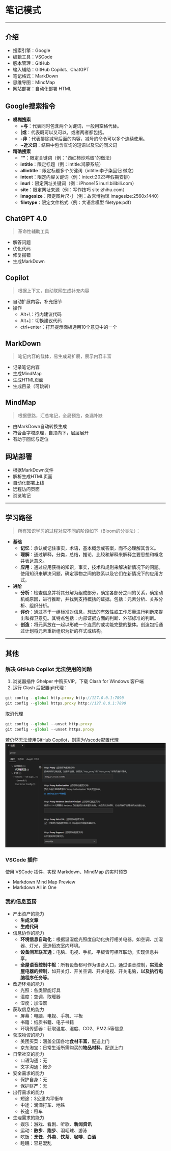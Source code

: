 # 笔记模式

---

## 介绍

- 搜索引擎：Google
- 编辑工具：VSCode
- 版本管理：GitHub
- 输入辅助：GitHub Copilot、ChatGPT
- 笔记格式：MarkDown
- 思维导图：MindMap
- 网站部署：自动化部署 HTML

## Google搜索指令

- **模糊搜索**
  - **+与**：代表同时包含两个关键词，一般用空格代替。
  - **|或**：代表既可以又可以，或者两者都包括。
  - **-非**：代表排除减号后面的内容，减号的命令可以多个连续使用。
  - **~近义词**：结果中包含查询的短语以及它的同义词
- **精确搜索**
  - **""**：限定关键词（例："西红柿炒鸡蛋"的做法）
  - **intitle**：限定标题（例：intitle:鸿蒙系统）
  - **allintitle**：限定标题多个关键词（intitle:李子柒回归 微念）
  - **intext**：限定内容关键词（例：intext:2023年假期安排）
  - **inurl**：限定网址关键词（例：iPhone15 inurl:bilibili.com）
  - **site**：限定网址来源（例：写作技巧 site:zhihu.com）
  - **imagesize**：限定图片尺寸（例：故宫博物馆 imagesize:2560x1440）
  - **filetype**：限定文件格式（例：大语言模型 filetype:pdf）

## ChatGPT 4.0

> 革命性辅助工具

- 解答问题
- 优化代码
- 修复报错
- 生成MarkDown

## Copilot

> 根据上下文，自动联网生成补充内容

- 自动扩展内容，补充细节
- 操作
  - Alt+\：行内建议代码
  - Alt+]：切换建议代码
  - ctrl+enter：打开提示面板选用10个意见中的一个

## MarkDown

> 笔记内容的载体，易生成易扩展，展示内容丰富

- 记录笔记内容
- 生成MindMap
- 生成HTML页面
- 生成目录（可跳转）

## MindMap

> 根据思路，汇总笔记，全局预览，查漏补缺

- 由MarkDown自动转换生成
- 符合金字塔原理，自顶向下，层层展开
- 有助于回忆与定位

## 网站部署

- 根据MarkDown文件
- 解析生成HTML页面
- 自动化部署上线
- 远程访问页面
- 浏览笔记

---

## 学习路径

> 所有知识学习的过程对应不同的阶段如下（Bloom的分类法）：

- **基础**
  - **记忆**：承认或记住事实，术语，基本概念或答案，而不必理解其含义。
  - **理解**：通过解释，分类，总结，推论，比较和解释来解释主要思想和概念并表达意义。
  - **应用**：通过应用获得的知识，事实，技术和规则来解决新情况下的问题。使用知识来解决问题，确定事物之间的联系以及它们在新情况下的应用方式。
- **进阶**
  - **分析**：检查信息并将其分解为组成部分，确定各部分之间的关系，确定动机或原因，进行推断，并找到支持概括的证据。包括：元素分析、关系分析、组织分析。
  - **评价**：通过基于一组标准对信息，想法的有效性或工作质量进行判断来提出和捍卫意见。其特点包括：内部证据方面的判断、外部标准的判断。
  - **创造**：将元素放在一起以形成一个连贯的或功能完整的整体。创造包括通过计划将元素重新组织为新的样式或结构。

---

## 其他

### 解决 GitHub Copilot 无法使用的问题

1. 浏览器插件 Ghelper 中购买VIP，下载 Clash for Windows 客户端
2. 运行 Clash 后配置git代理：

``` JavaScript
git config --global http.proxy http://127.0.0.1:7890
git config --global https.proxy http://127.0.0.1:7890
```

取消代理

``` JavaScript
git config --global --unset http.proxy
git config --global --unset https.proxy
```

若仍然无法使用GitHub Copilot，则需为Vscode配置代理
![配置代理](./images/setting.png)

### VSCode 插件

使用 VSCode 插件，实现 Markdown、MindMap 的实时预览

- Markdown Mind Map Preview
- Markdown All in One

### 我的信息茧房

- 产出资产的能力
  - **生成文章**
  - **生成代码**
- 信息协作的能力
  - **环境信息自动化**：根据温湿度光照度自动化执行相关电器，如空调、加湿器、灯光，营造恒态室内环境。
  - **设备间互联互通**：电脑、电视、手机、平板皆可相互联动，实现信息共享。
  - **全屋语音控制中枢**：所有设备都可作为语音入口，通过语音控制，**实现全屋电器的控制**，如开关灯、开关空调、开关电视、开关电脑，**以及执行电脑程序任务等**。
- 改造环境的能力
  - 光照：各类智能灯具
  - 温度：空调、取暖器
  - 湿度：加湿器
- 获取信息的能力
  - 屏幕：电脑、电视、手机、平板
  - 书籍：纸质书籍、电子书籍
  - 环境传感器：获取温度、湿度、CO2、PM2.5等信息
- 获取物资的能力
  - 美团买菜：涵盖全国各地**食材丰富**，配送上门
  - 京东淘宝：日常生活所需购买的**物品材料**，配送上门
- 日常社交的能力
  - 口语沟通：无
  - 文字沟通：微少
- 安全需求的能力
  - 保护自身：无
  - 保护财产：无
- 出行需求的能力
  - 短途：3公里内平衡车
  - 中途：滴滴打车、地铁
  - 长途：租车
- 生理需求的能力
  - 娱乐：游戏、看剧、听歌、**新闻资讯**
  - 运动：**散步**、**跑步**、羽毛球、游泳
  - 吃饭：**烹饪**、**外卖**、**饮茶**、**咖啡**、**白酒**
  - 睡眠：容易混乱
